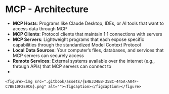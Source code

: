 # MCP - Architecture

* **MCP Hosts**: Programs like Claude Desktop, IDEs, or AI tools that want to access data through MCP
* **MCP Clients**: Protocol clients that maintain 1:1 connections with servers
* **MCP Servers**: Lightweight programs that each expose specific capabilities through the standardized Model Context Protocol
* **Local Data Sources**: Your computer’s files, databases, and services that MCP servers can securely access
* **Remote Services**: External systems available over the internet (e.g., through APIs) that MCP servers can connect to
*

    <figure><img src=".gitbook/assets/{E4B334EB-35BC-445A-A04F-C7BE10F2E9C6}.png" alt=""><figcaption></figcaption></figure>
